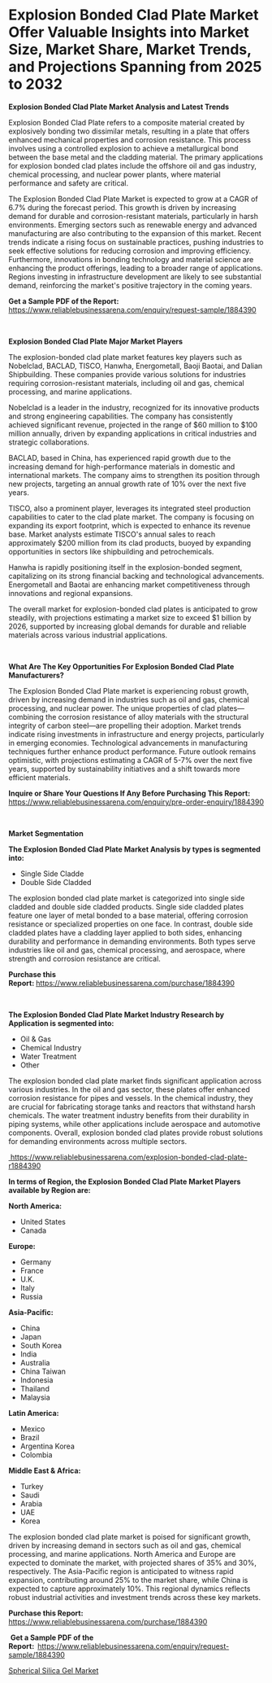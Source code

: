 <p><h1>Explosion Bonded Clad Plate Market Offer Valuable Insights into Market Size, Market Share, Market Trends, and Projections Spanning from 2025 to 2032</h1></p><p><strong>Explosion Bonded Clad Plate Market Analysis and Latest Trends</strong></p>
<p><p>Explosion Bonded Clad Plate refers to a composite material created by explosively bonding two dissimilar metals, resulting in a plate that offers enhanced mechanical properties and corrosion resistance. This process involves using a controlled explosion to achieve a metallurgical bond between the base metal and the cladding material. The primary applications for explosion bonded clad plates include the offshore oil and gas industry, chemical processing, and nuclear power plants, where material performance and safety are critical.</p><p>The Explosion Bonded Clad Plate Market is expected to grow at a CAGR of 6.7% during the forecast period. This growth is driven by increasing demand for durable and corrosion-resistant materials, particularly in harsh environments. Emerging sectors such as renewable energy and advanced manufacturing are also contributing to the expansion of this market. Recent trends indicate a rising focus on sustainable practices, pushing industries to seek effective solutions for reducing corrosion and improving efficiency. Furthermore, innovations in bonding technology and material science are enhancing the product offerings, leading to a broader range of applications. Regions investing in infrastructure development are likely to see substantial demand, reinforcing the market's positive trajectory in the coming years.</p></p>
<p><strong>Get a Sample PDF of the Report:&nbsp;</strong> <a href="https://www.reliablebusinessarena.com/enquiry/request-sample/1884390?utm_campaign=3214&utm_medium=2&utm_source=Github&utm_content=ia&utm_term=01042025&utm_id=explosion-bonded-clad-plate">https://www.reliablebusinessarena.com/enquiry/request-sample/1884390</a></p>
<p>&nbsp;</p>
<p><strong>Explosion Bonded Clad Plate Major Market Players</strong></p>
<p><p>The explosion-bonded clad plate market features key players such as Nobelclad, BACLAD, TISCO, Hanwha, Energometall, Baoji Baotai, and Dalian Shipbuilding. These companies provide various solutions for industries requiring corrosion-resistant materials, including oil and gas, chemical processing, and marine applications.</p><p>Nobelclad is a leader in the industry, recognized for its innovative products and strong engineering capabilities. The company has consistently achieved significant revenue, projected in the range of $60 million to $100 million annually, driven by expanding applications in critical industries and strategic collaborations.</p><p>BACLAD, based in China, has experienced rapid growth due to the increasing demand for high-performance materials in domestic and international markets. The company aims to strengthen its position through new projects, targeting an annual growth rate of 10% over the next five years. </p><p>TISCO, also a prominent player, leverages its integrated steel production capabilities to cater to the clad plate market. The company is focusing on expanding its export footprint, which is expected to enhance its revenue base. Market analysts estimate TISCO's annual sales to reach approximately $200 million from its clad products, buoyed by expanding opportunities in sectors like shipbuilding and petrochemicals.</p><p>Hanwha is rapidly positioning itself in the explosion-bonded segment, capitalizing on its strong financial backing and technological advancements. Energometall and Baotai are enhancing market competitiveness through innovations and regional expansions.</p><p>The overall market for explosion-bonded clad plates is anticipated to grow steadily, with projections estimating a market size to exceed $1 billion by 2026, supported by increasing global demands for durable and reliable materials across various industrial applications.</p></p>
<p>&nbsp;</p>
<p><strong>What Are The Key Opportunities For Explosion Bonded Clad Plate Manufacturers?</strong></p>
<p><p>The Explosion Bonded Clad Plate market is experiencing robust growth, driven by increasing demand in industries such as oil and gas, chemical processing, and nuclear power. The unique properties of clad plates—combining the corrosion resistance of alloy materials with the structural integrity of carbon steel—are propelling their adoption. Market trends indicate rising investments in infrastructure and energy projects, particularly in emerging economies. Technological advancements in manufacturing techniques further enhance product performance. Future outlook remains optimistic, with projections estimating a CAGR of 5-7% over the next five years, supported by sustainability initiatives and a shift towards more efficient materials.</p></p>
<p><strong>Inquire or Share Your Questions If Any Before Purchasing This Report:</strong> <a href="https://www.reliablebusinessarena.com/enquiry/pre-order-enquiry/1884390?utm_campaign=3214&utm_medium=2&utm_source=Github&utm_content=ia&utm_term=01042025&utm_id=explosion-bonded-clad-plate">https://www.reliablebusinessarena.com/enquiry/pre-order-enquiry/1884390</a></p>
<p>&nbsp;</p>
<p><strong>Market Segmentation</strong></p>
<p><strong>The Explosion Bonded Clad Plate Market Analysis by types is segmented into:</strong></p>
<p><ul><li>Single Side Cladde</li><li>Double Side Cladded</li></ul></p>
<p><p>The explosion bonded clad plate market is categorized into single side cladded and double side cladded products. Single side cladded plates feature one layer of metal bonded to a base material, offering corrosion resistance or specialized properties on one face. In contrast, double side cladded plates have a cladding layer applied to both sides, enhancing durability and performance in demanding environments. Both types serve industries like oil and gas, chemical processing, and aerospace, where strength and corrosion resistance are critical.</p></p>
<p><strong>Purchase this Report:&nbsp;</strong><a href="https://www.reliablebusinessarena.com/purchase/1884390?utm_campaign=3214&utm_medium=2&utm_source=Github&utm_content=ia&utm_term=01042025&utm_id=explosion-bonded-clad-plate">https://www.reliablebusinessarena.com/purchase/1884390</a></p>
<p>&nbsp;</p>
<p><strong>The Explosion Bonded Clad Plate Market Industry Research by Application is segmented into:</strong></p>
<p><ul><li>Oil & Gas</li><li>Chemical Industry</li><li>Water Treatment</li><li>Other</li></ul></p>
<p><p>The explosion bonded clad plate market finds significant application across various industries. In the oil and gas sector, these plates offer enhanced corrosion resistance for pipes and vessels. In the chemical industry, they are crucial for fabricating storage tanks and reactors that withstand harsh chemicals. The water treatment industry benefits from their durability in piping systems, while other applications include aerospace and automotive components. Overall, explosion bonded clad plates provide robust solutions for demanding environments across multiple sectors.</p></p>
<p><a href="https://www.reliablebusinessarena.com/explosion-bonded-clad-plate-r1884390?utm_campaign=3214&utm_medium=2&utm_source=Github&utm_content=ia&utm_term=01042025&utm_id=explosion-bonded-clad-plate">&nbsp;https://www.reliablebusinessarena.com/explosion-bonded-clad-plate-r1884390</a></p>
<p><strong>In terms of Region, the Explosion Bonded Clad Plate Market Players available by Region are:</strong></p>
<p>
    <p> <strong> North America: </strong>
        <ul>
            <li>United States</li>
            <li>Canada</li>
        </ul>
        </p> 
    <p> <strong> Europe: </strong>
        <ul>
            <li>Germany</li>
            <li>France</li>
            <li>U.K.</li>
            <li>Italy</li>
            <li>Russia</li>
        </ul>
        </p> 
    <p> <strong> Asia-Pacific: </strong>
        <ul>
            <li>China</li>
            <li>Japan</li>
            <li>South Korea</li>
            <li>India</li>
            <li>Australia</li>
            <li>China Taiwan</li>
            <li>Indonesia</li>
            <li>Thailand</li>
            <li>Malaysia</li>
        </ul>
        </p> 
    <p> <strong> Latin America: </strong>
        <ul>
            <li>Mexico</li>
            <li>Brazil</li>
            <li>Argentina Korea</li>
            <li>Colombia</li>
        </ul>
        </p> 
    <p> <strong> Middle East & Africa: </strong>
        <ul>
            <li>Turkey</li>
            <li>Saudi</li>
            <li>Arabia</li>
            <li>UAE</li>
            <li>Korea</li>
        </ul>
    </p>
    </p>
<p><p>The explosion bonded clad plate market is poised for significant growth, driven by increasing demand in sectors such as oil and gas, chemical processing, and marine applications. North America and Europe are expected to dominate the market, with projected shares of 35% and 30%, respectively. The Asia-Pacific region is anticipated to witness rapid expansion, contributing around 25% to the market share, while China is expected to capture approximately 10%. This regional dynamics reflects robust industrial activities and investment trends across these key markets.</p></p>
<p><strong>Purchase this Report: </strong><a href="https://www.reliablebusinessarena.com/purchase/1884390?utm_campaign=3214&utm_medium=2&utm_source=Github&utm_content=ia&utm_term=01042025&utm_id=explosion-bonded-clad-plate">https://www.reliablebusinessarena.com/purchase/1884390</a></p>
<p>&nbsp;<strong>Get a Sample PDF of the Report:&nbsp;&nbsp;</strong><a href="https://www.reliablebusinessarena.com/enquiry/request-sample/1884390?utm_campaign=3214&utm_medium=2&utm_source=Github&utm_content=ia&utm_term=01042025&utm_id=explosion-bonded-clad-plate">https://www.reliablebusinessarena.com/enquiry/request-sample/1884390</a></p>
<p><strong></strong></p>
<p><p><a href="https://github.com/saeiddaemo/Market-Research-Report-List-1/blob/main/spherical-silica-gel-market.md?utm_campaign=3214&utm_medium=2&utm_source=Github&utm_content=ia&utm_term=01042025&utm_id=explosion-bonded-clad-plate">Spherical Silica Gel Market</a></p></p>